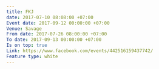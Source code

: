 ```yaml
---
title: FKJ
date: 2017-07-10 08:08:00 +07:00
Event date: 2017-09-12 00:00:00 +07:00
Venue: Savage
From date: 2017-07-26 08:00:00 +07:00
To date: 2017-09-13 00:00:00 +07:00
Is on top: true
Link: https://www.facebook.com/events/442516159437742/
Feature type: white
---
```


